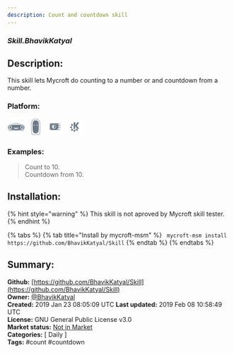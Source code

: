 ```yaml
---
description: Count and countdown skill
---
```


### _Skill.BhavikKatyal_  
## Description:  
This skill lets Mycroft do counting to a number or and countdown from a number.  
  
### Platform:  
 ![Mark I](../.gitbook/assets/mark-1-icon.png)  ![Mark II](../.gitbook/assets/mark-2-icon.png)  ![Picroft](../.gitbook/assets/picroft-icon.png)  ![plasmoid](../.gitbook/assets/kde.png)   
### Examples:  
> Count to 10.  
> Countdown from 10.  
  
## Installation:  
{% hint style="warning" %}
This skill is not aproved by Mycroft skill tester.
{% endhint %}
    
{% tabs %}
{% tab title="Install by mycroft-msm" %}
``` mycroft-msm install https://github.com/BhavikKatyal/Skill```
{% endtab %}
  {% endtabs %}
    
## Summary:  
**Github:** [https://github.com/BhavikKatyal/Skill](https://github.com/BhavikKatyal/Skill)  
**Owner:** [@BhavikKatyal](https://github.com/BhavikKatyal)  
**Created:** 2019 Jan 23 08:05:09 UTC  **Last updated:** 2019 Feb 08 10:58:49 UTC  
**License:** GNU General Public License v3.0  
**Market status:** [Not in Market](https://market.mycroft.ai/skill/)  
**Categories:** [ Daily ]   
**Tags:** \#count \#countdown   
